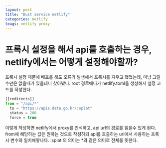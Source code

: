 ```yaml
---
layout: post
title: "Dust service netlify"
categories: netlify
teags: netlify proxy
---
```



# 프록시 설정을 해서 api를 호출하는 경우, netlify에서는 어떻게 설정해야할까?

프록시 설정 때문에 배포를 해도 오류가 발생해서 프록시를 지우고 했었는데, 마냥 그럴수만은 없을때가 있을테니 찾아봤다.
root 경로에다가 netlify.toml을 생성해서 설정 코드를 작성한다.

```jsx
[[redirects]]
from = "/api/*"
  to = "https://apis.data.go.kr/:splat"   
  status = 200
  force = true
```

이렇게 작성하면 netlify에서 proxy를 인식하고, api url의 경로를 읽을수 있게 된다.
from에 해당하는 값은 원하는 것으로 작성하되 api를 호출하는 url에서 사용하는 프록시 변수와 일치해얗나다.
:splat 의 의미는 *와 같은 의미로 전체를 뜻한다.
